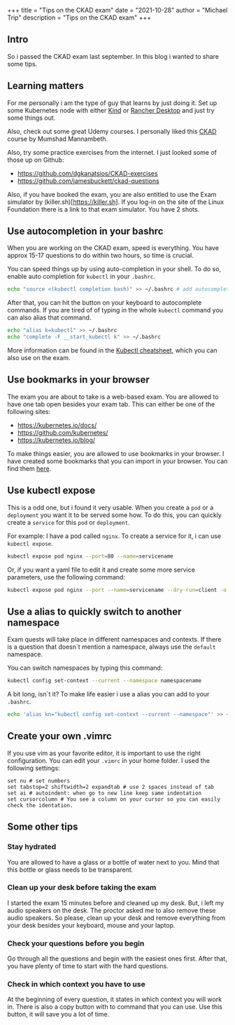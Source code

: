 +++
title = "Tips on the CKAD exam"
date = "2021-10-28"
author = "Michael Trip"
description = "Tips on the CKAD exam"
+++

Intro
-----

So i passed the CKAD exam last september. In this blog i wanted to share some tips.

## Learning matters

For me personally i am the type of guy that learns by just doing it. Set up some Kubernetes node with either
[Kind](https://kind.sigs.k8s.io/) or [Rancher Desktop](https://rancherdesktop.io/) and just try some things out.

Also, check out some great Udemy courses. I personally liked this [CKAD](https://www.udemy.com/course/certified-kubernetes-application-developer/) course by Mumshad Mannambeth.

Also, try some practice exercises from the internet. I just looked some of those up on Github:

* https://github.com/dgkanatsios/CKAD-exercises
* https://github.com/jamesbuckett/ckad-questions

Also, if you have booked the exam, you are also entitled to use the Exam simulator by (killer.sh)[https://killer.sh]. If you log-in on the site of the Linux Foundation there is a link to that exam simulator. You have 2 shots.

## Use autocompletion in your bashrc

When you are working on the CKAD exam, speed is everything. You have approx 15-17 questions to do within two hours, so time is crucial.

You can speed things up by using auto-completion in your shell. To do so, enable auto completion for `kubectl` in your `.bashrc`.

```bash
echo "source <(kubectl completion bash)" >> ~/.bashrc # add autocomplete permanently to your bash shell.
```

After that, you can hit the <tab> button on your keyboard to autocomplete commands. If you are tired of of typing in the whole `kubectl` command you can also alias that command.

```bash
echo "alias k=kubectl" >> ~/.bashrc
echo "complete -F __start_kubectl k" >> ~/.bashrc
```
More information can be found in the [Kubectl cheatsheet](https://kubernetes.io/docs/reference/kubectl/cheatsheet/), which you can also use on the exam.

## Use bookmarks in your browser

The exam you are about to take is a web-based exam. You are allowed to have one tab open besides your exam tab. This can either be one of the following sites:

* https://kubernetes.io/docs/
* https://github.com/kubernetes/
* https://kubernetes.io/blog/

To make things easier, you are allowed to use bookmarks in your browser. I have created some bookmarks that you can import in your browser. You can find them [here](https://github.com/MichaelTrip/cka-ckad-bookmarks).

## Use kubectl expose

This is a odd one, but i found it very usable. When you create a `pod` or a `deployment` you want it to be served some how. To do this, you can quickly create a `service` for this `pod` or `deployment`.

For example: I have a pod called `nginx`. To create a service for it, i can use `kubectl expose`.

```bash
kubectl expose pod nginx --port=80 --name=servicename
```

Or, if you want a yaml file to edit it and create some more service parameters, use the following command:

```bash
kubectl expose pod nginx --port --name=servicename --dry-run=client -o yaml > service.yml
```

## Use a alias to quickly switch to another namespace

Exam quests will take place in different namespaces and contexts. If there is a question that doesn´t mention a namespace, always use the `default` namespace.

You can switch namespaces by typing this command:

```bash
kubectl config set-context --current --namespace namespacename
```

A bit long, isn´t it? To make life easier i use a alias you can add to your `.bashrc`.

```bash
echo 'alias kn="kubectl config set-context --current --namespace"' >> ~/.bashrc
```

## Create your own .vimrc

If you use vim as your favorite editor, it is important to use the right configuration. You can edit your `.vimrc` in your home folder. I used the following settings:

```
set nu # set numbers
set tabstop=2 shiftwidth=2 expandtab # use 2 spaces instead of tab
set ai # autoindent: when go to new line keep same indentation
set cursorcolumn # You see a column on your cursor so you can easily check the identation.
```

## Some other tips

### Stay hydrated

You are allowed to have a glass or a bottle of water next to you. Mind that this bottle or glass needs to be transparent.

### Clean up your desk before taking the exam

I started the exam 15 minutes before and cleaned up my desk. But, i left my audio speakers on the desk. The proctor asked me to also remove these audio speakers. So please, clean up your desk and remove everything from your desk besides your keyboard, mouse and your laptop.

### Check your questions before you begin

Go through all the questions and begin with the easiest ones first. After that, you have plenty of time to start with the hard questions.

### Check in which context you have to use

At the beginning of every question, it states in which context you will work in. There is also a copy button with to command that you can use. Use this button, it will save you a lot of time.


